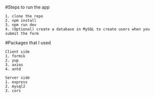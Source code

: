 #Steps to run the app

    1. clone the repo
    2. npm install
    3. npm run dev
    4. (Optional) create a database in MySQL to create users when you submit the form

#Packages that I used

    Client side
    1. formik
    2. yup
    3. axios
    4. antd
    
    Server side
    1. express
    2. mysql2
    3. cors

